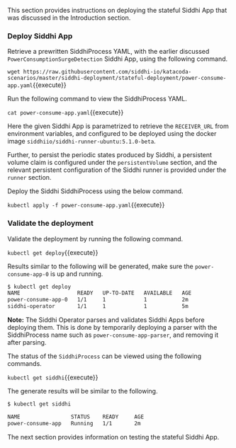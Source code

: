 This section provides instructions on deploying the stateful Siddhi App that was discussed in the Introduction section.

### Deploy Siddhi App

Retrieve a prewritten SiddhiProcess YAML, with the earlier discussed `PowerConsumptionSurgeDetection` Siddhi App, using the following command.

`wget https://raw.githubusercontent.com/siddhi-io/katacoda-scenarios/master/siddhi-deployment/stateful-deployment/power-consume-app.yaml`{{execute}}

Run the following command to view the SiddhiProcess YAML.

`cat power-consume-app.yaml`{{execute}}

Here the given Siddhi App is parametrized to retrieve the `RECEIVER_URL` from environment variables, and configured to be deployed using the docker image `siddhiio/siddhi-runner-ubuntu:5.1.0-beta`. 

Further, to persist the periodic states produced by Siddhi, a persistent volume claim is configured under the `persistentVolume` section, and the relevant persistent configuration of the Siddhi runner is provided under the `runner` section.

Deploy the Siddhi SiddhiProcess using the below command.

`kubectl apply -f power-consume-app.yaml`{{execute}}

### Validate the deployment

Validate the deployment by running the following command.

`kubectl get deploy`{{execute}}

Results similar to the following will be generated, make sure the `power-consume-app-0` is up and running. 

```sh
$ kubectl get deploy
NAME                  READY   UP-TO-DATE   AVAILABLE   AGE
power-consume-app-0   1/1     1            1           2m
siddhi-operator       1/1     1            1           5m
```

**Note:** The Siddhi Operator parses and validates Siddhi Apps before deploying them. This is done by temporarily deploying a parser with the SiddhiProcess name such as `power-consume-app-parser`, and removing it after parsing.

The status of the `SiddhiProcess` can be viewed using the following commands.

`kubectl get siddhi`{{execute}}

The generate results will be similar to the following. 

```sh
$ kubectl get siddhi

NAME                STATUS    READY     AGE
power-consume-app   Running   1/1       2m
```

The next section provides information on testing the stateful Siddhi App.

